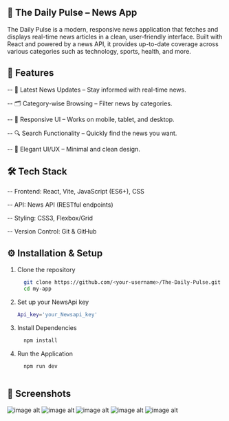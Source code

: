 ## 📰 The Daily Pulse – News App

The Daily Pulse is a modern, responsive news application that fetches and displays real-time news articles in a clean, user-friendly interface. Built with React and powered by a news API, it provides up-to-date coverage across various categories such as technology, sports, health, and more.


## 🚀 Features
-- 📢 Latest News Updates – Stay informed with real-time news.

-- 🗂 Category-wise Browsing – Filter news by categories.

-- 📱 Responsive UI – Works on mobile, tablet, and desktop.

-- 🔍 Search Functionality – Quickly find the news you want.

-- 📰 Elegant UI/UX – Minimal and clean design.


## 🛠 Tech Stack
-- Frontend: React, Vite, JavaScript (ES6+), CSS

-- API: News API (RESTful endpoints)

-- Styling: CSS3, Flexbox/Grid

-- Version Control: Git & GitHub


## ⚙️ Installation & Setup
1. Clone the repository
   ```bash
     git clone https://github.com/<your-username>/The-Daily-Pulse.git
     cd my-app

2. Set up your NewsApi key
   ```bash
   Api_key='your_Newsapi_key'

3. Install Dependencies
   ```bash
     npm install

4. Run the Application
   ```bash
     npm run dev

   

## 📸 Screenshots

![image alt](https://github.com/Sainath-K-tech/The-Daily-Pulse-NewsApp-/blob/d2091b57de7587f250059abc4e9a05d7cc511219/Screenshot%202025-08-09%20152157.png)
![image alt](https://github.com/Sainath-K-tech/The-Daily-Pulse-NewsApp-/blob/d2091b57de7587f250059abc4e9a05d7cc511219/Screenshot%202025-08-09%20152140.png)
![image alt](https://github.com/Sainath-K-tech/The-Daily-Pulse-NewsApp-/blob/d2091b57de7587f250059abc4e9a05d7cc511219/Screenshot%202025-08-09%20152325.png)
![image alt](https://github.com/Sainath-K-tech/The-Daily-Pulse-NewsApp-/blob/d2091b57de7587f250059abc4e9a05d7cc511219/Screenshot%202025-08-09%20152401.png)
![image alt](https://github.com/Sainath-K-tech/The-Daily-Pulse-NewsApp-/blob/d2091b57de7587f250059abc4e9a05d7cc511219/Screenshot%202025-08-09%20152426.png)







